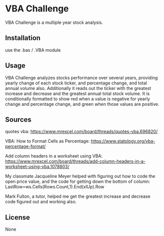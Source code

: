 # VBA Challenge

VBA Challenge is a multiple year stock analysis.

## Installation

use the .bas / .VBA module

## Usage

VBA Challenge analyzes stocks performance over several years, providing yearly change of each stock ticker,
and percentage change, and total annual volume also. Additionally it reads out the ticker with the greatest increase and decrease and the greatest annual total stock volume. It is conditionally formatted to show red when a value is negative for yearly change and percentage change, and green when those values are positive.

## Sources

quotes vba:
https://www.mrexcel.com/board/threads/quotes-vba.696820/

VBA: How to Format Cells as Percentage:
https://www.statology.org/vba-percentage-format/

Add column headers in a worksheet using VBA:
https://www.mrexcel.com/board/threads/add-column-headers-in-a-worksheet-using-vba.1078803/

My classmate Jacqueline Meyer helped with figuring out how to code the open price value, and the code for getting down the bottom of column: LastRow=ws.Cells(Rows.Count,1).End(xlUp).Row

Mark Fulton, a tutor, helped me get the greatest increase and decrease code figured out and working also.

## License

None
